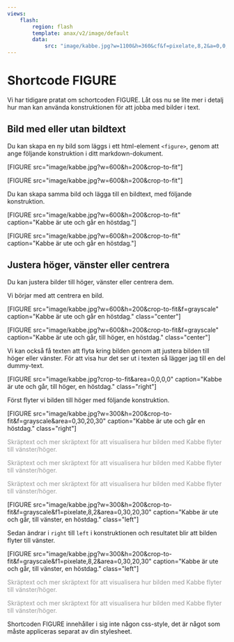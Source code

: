 ```yaml
---
views:
    flash:
        region: flash
        template: anax/v2/image/default
        data:
            src: "image/kabbe.jpg?w=1100&h=360&cf&f=pixelate,8,2&a=0,0,5,0"
---
```

Shortcode FIGURE
=========================

Vi har tidigare pratat om schortcoden FIGURE. Låt oss nu se lite mer i detalj hur man kan använda konstruktionen för att jobba med bilder i text.



Bild med eller utan bildtext
-------------------------

Du kan skapa en ny bild som läggs i ett html-element `<figure>`, genom att ange följande konstruktion i ditt markdown-dokument.

&#x5b;FIGURE src="image/kabbe.jpg?w=600&h=200&crop-to-fit"]

[FIGURE src="image/kabbe.jpg?w=600&h=200&crop-to-fit"]

Du kan skapa samma bild och lägga till en bildtext, med följande konstruktion.

&#x5b;FIGURE src="image/kabbe.jpg?w=600&h=200&crop-to-fit" caption="Kabbe är ute och går en höstdag."]

[FIGURE src="image/kabbe.jpg?w=600&h=200&crop-to-fit" caption="Kabbe är ute och går en höstdag."]



Justera höger, vänster eller centrera
-------------------------

Du kan justera bilder till höger, vänster eller centrera dem.

Vi börjar med att centrera en bild.

&#x5b;FIGURE src="image/kabbe.jpg?w=600&h=200&crop-to-fit&f=grayscale" caption="Kabbe är ute och går en höstdag." class="center"]

[FIGURE src="image/kabbe.jpg?w=600&h=200&crop-to-fit&f=grayscale" caption="Kabbe är ute och går, till höger, en höstdag." class="center"]

Vi kan också få texten att flyta kring bilden genom att justera bilden till höger eller vänster. För att visa hur det ser ut i texten så lägger jag till en del dummy-text.

[FIGURE src="image/kabbe.jpg?crop-to-fit&area=0,0,0,0" caption="Kabbe är ute och går, till höger, en höstdag." class="right"]

Först flyter vi bilden till höger med följande konstruktion.

&#x5b;FIGURE src="image/kabbe.jpg?w=300&h=200&crop-to-fit&f=grayscale&area=0,30,20,30" caption="Kabbe är ute och går en höstdag." class="right"]

<p style="color: #999;">Skräptext och mer skräptext för att visualisera hur bilden med Kabbe flyter till vänster/höger.</p>

<p style="color: #999;">Skräptext och mer skräptext för att visualisera hur bilden med Kabbe flyter till vänster/höger.</p>

<p style="color: #999;">Skräptext och mer skräptext för att visualisera hur bilden med Kabbe flyter till vänster/höger.</p>

[FIGURE src="image/kabbe.jpg?w=300&h=200&crop-to-fit&f=grayscale&f1=pixelate,8,2&area=0,30,20,30" caption="Kabbe är ute och går, till vänster, en höstdag." class="left"]

Sedan ändrar i `right` till `left` i konstruktionen och resultatet blir att bilden flyter till vänster.

&#x5b;FIGURE src="image/kabbe.jpg?w=300&h=200&crop-to-fit&f=grayscale&f1=pixelate,8,2&area=0,30,20,30" caption="Kabbe är ute och går, till vänster, en höstdag." class="left"]

<p style="color: #999;">Skräptext och mer skräptext för att visualisera hur bilden med Kabbe flyter till vänster/höger.</p>

<p style="color: #999;">Skräptext och mer skräptext för att visualisera hur bilden med Kabbe flyter till vänster/höger.</p>

Shortcoden FIGURE innehåller i sig inte någon css-style, det är något som måste appliceras separat av din stylesheet.
